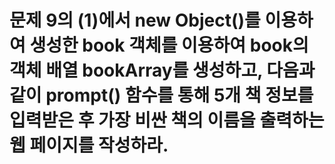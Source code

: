 # 문제 9의 (1)에서 new Object()를 이용하여 생성한 book 객체를 이용하여 book의 객체 배열 bookArray를 생성하고, 다음과 같이 prompt() 함수를 통해 5개 책 정보를 입력받은 후 가장 비싼 책의 이름을 출력하는 웹 페이지를 작성하라.
